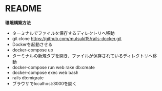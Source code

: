 # README

<strong>環境構築方法</strong>
- ターミナルでファイルを保存するディレクトリへ移動
- git clone https://github.com/mutsuki15/rails-docker.git
- Dockerを起動させる
- docker-compose up
- ターミナルの新規タブを開き、ファイルが保存されているディレクトリへ移動
- docker-compose run web rake db:create
- docker-compose exec web bash
- rails db:migrate
- ブラウザでlocalhost:3000を開く